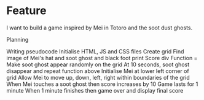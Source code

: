 # Feature
I want to build a game inspired by Mei in Totoro and the soot dust ghosts.

Planning

Writing pseudocode
Initialise HTML, JS and CSS files
Create grid
Find image of Mei's hat and soot ghost and black foot print
Score div
Function = Make soot ghost appear randomly on the grid
At 10 seconds, soot ghost disappear and repeat function above
Initialise Mei at lower left corner of grid
Allow Mei to move up, down, left, right within boundaries of the grid
When Mei touches a soot ghost then score increases by 10
Game lasts for 1 minute
When 1 minute finishes then game over and display final score

